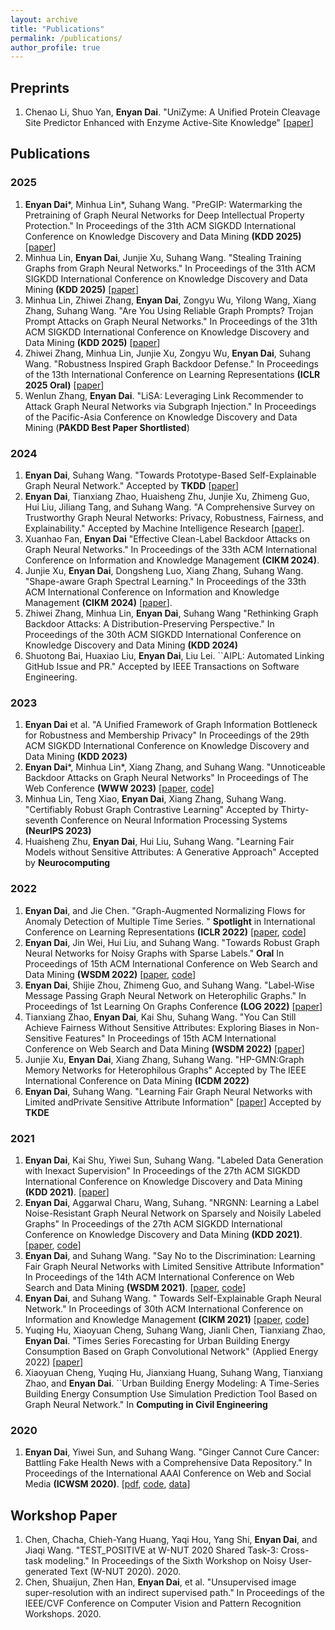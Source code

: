 ```yaml
---
layout: archive
title: "Publications"
permalink: /publications/
author_profile: true
---
```



## Preprints
1. Chenao Li, Shuo Yan, **Enyan Dai**. "UniZyme: A Unified Protein Cleavage Site Predictor Enhanced with Enzyme Active-Site Knowledge" [[paper](https://arxiv.org/abs/2502.06914)]




## Publications
### 2025
1.  **Enyan Dai**\*, Minhua Lin\*, Suhang Wang. "PreGIP: Watermarking the Pretraining of Graph Neural Networks for Deep Intellectual Property Protection." In Proceedings of the 31th ACM SIGKDD International Conference on Knowledge Discovery and Data Mining **(KDD 2025)** [[paper](https://arxiv.org/abs/2402.04435)]
2.  Minhua Lin, **Enyan Dai**, Junjie Xu, Suhang Wang. "Stealing Training Graphs from Graph Neural Networks." In Proceedings of the 31th ACM SIGKDD International Conference on Knowledge Discovery and Data Mining **(KDD 2025)**  [[paper](https://arxiv.org/abs/2411.11197)]
3.  Minhua Lin, Zhiwei Zhang, **Enyan Dai**, Zongyu Wu, Yilong Wang, Xiang Zhang, Suhang Wang. "Are You Using Reliable Graph Prompts? Trojan Prompt Attacks on Graph Neural Networks." In Proceedings of the 31th ACM SIGKDD International Conference on Knowledge Discovery and Data Mining **(KDD 2025)**  [[paper]()]
4.  Zhiwei Zhang, Minhua Lin, Junjie Xu, Zongyu Wu, **Enyan Dai**, Suhang Wang. "Robustness Inspired Graph Backdoor Defense." In Proceedings of the 13th International Conference on Learning Representations **(ICLR 2025 Oral)** [[paper]()]
5. Wenlun Zhang, **Enyan Dai**. "LiSA: Leveraging Link Recommender to Attack Graph Neural Networks via Subgraph Injection." In Proceedings of the Pacific-Asia Conference on Knowledge Discovery and Data Mining (**PAKDD Best Paper Shortlisted**)

### 2024
1. **Enyan Dai**, Suhang Wang. "Towards Prototype-Based Self-Explainable Graph Neural Network."  Accepted by **TKDD** [[paper](https://arxiv.org/abs/2210.01974)]
1. **Enyan Dai**, Tianxiang Zhao, Huaisheng Zhu, Junjie Xu, Zhimeng Guo, Hui Liu, Jiliang Tang, and Suhang Wang. "A Comprehensive Survey on Trustworthy Graph Neural Networks: Privacy, Robustness, Fairness, and Explainability." Accepted by Machine Intelligence Research \[[paper](https://arxiv.org/pdf/2204.08570.pdf)].
1. Xuanhao Fan, **Enyan Dai** "Effective Clean-Label Backdoor Attacks on Graph Neural Networks." In Proceedings of the 33th ACM International Conference on Information and Knowledge Management **(CIKM 2024)**.
1. Junjie Xu, **Enyan Dai**, Dongsheng Luo, Xiang Zhang, Suhang Wang. "Shape-aware Graph Spectral Learning."  In Proceedings of the 33th ACM International Conference on Information and Knowledge Management **(CIKM 2024)** [[paper](https://arxiv.org/abs/2310.10064)].
1. Zhiwei Zhang, Minhua Lin, **Enyan Dai**, Suhang Wang "Rethinking Graph Backdoor Attacks: A Distribution-Preserving Perspective." In Proceedings of the 30th ACM SIGKDD International Conference on Knowledge Discovery and Data Mining **(KDD 2024)**
1. Shuotong Bai, Huaxiao Liu, **Enyan Dai**, Liu Lei. ``AIPL: Automated Linking GitHub Issue and PR." Accepted by IEEE Transactions on Software Engineering.

### 2023
1. **Enyan Dai** et al. "A Unified Framework of Graph Information Bottleneck for Robustness and Membership Privacy" In Proceedings of the 29th ACM SIGKDD International Conference on Knowledge Discovery and Data Mining **(KDD 2023)**
1. **Enyan Dai**\*, Minhua Lin\*, Xiang Zhang, and Suhang Wang. "Unnoticeable Backdoor Attacks on Graph Neural Networks" In Proceedings of The Web Conference **(WWW 2023)** \[[paper](https://arxiv.org/pdf/2303.01263.pdf), [code](https://github.com/EnyanDai/UGBA)\]
1. Minhua Lin, Teng Xiao, **Enyan Dai**, Xiang Zhang, Suhang Wang. "Certifiably Robust Graph Contrastive Learning" Accepted by Thirty-seventh Conference on Neural Information Processing Systems **(NeurIPS 2023)**
1. Huaisheng Zhu, **Enyan Dai**, Hui Liu, Suhang Wang. "Learning Fair Models without Sensitive Attributes: A Generative Approach" Accepted by **Neurocomputing**


### 2022
1. **Enyan Dai**, and Jie Chen. "Graph-Augmented Normalizing Flows for Anomaly Detection of Multiple Time Series. " **Spotlight** in International Conference on Learning Representations **(ICLR 2022)** \[[paper](https://openreview.net/pdf?id=45L_dgP48Vd), [code](https://github.com/EnyanDai/GANF)\]
2. **Enyan Dai**, Jin Wei, Hui Liu, and Suhang Wang. "Towards Robust Graph Neural Networks for Noisy Graphs with Sparse Labels." **Oral** In Proceedings of 15th ACM International Conference on Web Search and Data Mining **(WSDM 2022)** \[[paper](https://arxiv.org/pdf/2201.00232.pdf), [code](https://github.com/EnyanDai/RSGNN)\]
3.  **Enyan Dai**, Shijie Zhou, Zhimeng Guo, and Suhang Wang. "Label-Wise Message Passing Graph Neural Network on Heterophilic Graphs." In Proceedings of 1st Learning On Graphs Conference **(LOG 2022)** \[[paper](https://arxiv.org/pdf/2110.08128.pdf)]
4. Tianxiang Zhao, **Enyan Dai**, Kai Shu, Suhang Wang. "You Can Still Achieve Fairness Without Sensitive Attributes: Exploring Biases in Non-Sensitive Features" In Proceedings of 15th ACM International Conference on Web Search and Data Mining **(WSDM 2022)** \[[paper](https://arxiv.org/abs/2104.14537)\]
5. Junjie Xu, **Enyan Dai**, Xiang Zhang, Suhang Wang. "HP-GMN:Graph Memory Networks for Heterophilous Graphs" Accepted by The IEEE International Conference on Data Mining **(ICDM 2022)**
6. **Enyan Dai**, Suhang Wang. "Learning Fair Graph Neural Networks with Limited andPrivate Sensitive Attribute Information" \[[paper](https://enyandai.github.io/files/FairGNN_journal.pdf)] Accepted by **TKDE**

### 2021
1. **Enyan Dai**, Kai Shu, Yiwei Sun, Suhang Wang. "Labeled Data Generation with Inexact Supervision" In Proceedings of the 27th ACM SIGKDD International Conference on Knowledge Discovery and Data Mining **(KDD 2021)**. \[[paper](https://arxiv.org/abs/2106.04716)\]
2. **Enyan Dai**, Aggarwal Charu, Wang, Suhang. "NRGNN: Learning a Label Noise-Resistant Graph Neural Network on Sparsely and Noisily Labeled Graphs" In Proceedings of the 27th ACM SIGKDD International Conference on Knowledge Discovery and Data Mining **(KDD 2021)**. \[[paper](https://arxiv.org/abs/2106.04714), [code](https://github.com/EnyanDai/NRGNN)\]
3. **Enyan Dai**, and Suhang Wang. "Say No to the Discrimination: Learning Fair Graph Neural Networks with Limited Sensitive Attribute Information" In Proceedings of the 14th ACM International Conference on Web Search and Data Mining **(WSDM 2021)**. \[[paper](https://arxiv.org/pdf/2009.01454.pdf), [code](https://github.com/EnyanDai/FairGNN)\]
4. **Enyan Dai**, and Suhang Wang. " Towards Self-Explainable Graph Neural Network." In Proceedings of 30th ACM International Conference on Information and Knowledge Management **(CIKM 2021)** [[paper](https://arxiv.org/pdf/2108.12055.pdf), [code](https://github.com/EnyanDai/SEGNN)]
5. Yuqing Hu, Xiaoyuan Cheng, Suhang Wang, Jianli Chen, Tianxiang Zhao, **Enyan Dai**. "Times Series Forecasting for Urban Building Energy Consumption Based on Graph Convolutional Network" (Applied Energy 2022) \[[paper](https://arxiv.org/abs/2105.13399)\] 
6. Xiaoyuan Cheng, Yuqing Hu, Jianxiang Huang, Suhang Wang, Tianxiang Zhao, and **Enyan Dai**. ``Urban Building Energy Modeling: A Time-Series Building Energy Consumption Use Simulation Prediction Tool Based on Graph Neural Network." In **Computing in Civil Engineering**

### 2020
1. **Enyan Dai**, Yiwei Sun, and Suhang Wang. "Ginger Cannot Cure Cancer: Battling Fake Health News with a Comprehensive Data Repository." In Proceedings of the International AAAI Conference on Web and Social Media **(ICWSM 2020)**. \[[pdf](https://arxiv.org/pdf/2002.00837.pdf), [code](https://github.com/EnyanDai/FakeHealth), [data](https://zenodo.org/record/3606757)\]


## Workshop Paper
1. Chen, Chacha, Chieh-Yang Huang, Yaqi Hou, Yang Shi, **Enyan Dai**, and Jiaqi Wang. "TEST_POSITIVE at W-NUT 2020 Shared Task-3: Cross-task modeling." In Proceedings of the Sixth Workshop on Noisy User-generated Text (W-NUT 2020). 2020.
2. Chen, Shuaijun, Zhen Han, **Enyan Dai**, et al. "Unsupervised image super-resolution with an indirect supervised path." In Proceedings of the IEEE/CVF Conference on Computer Vision and Pattern Recognition Workshops. 2020.
